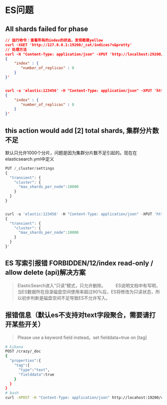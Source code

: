 # ES问题

## All shards failed for phase

```json
// 运行命令：查看所有的index的状态，发现都是yellow
curl -XGET 'http://127.0.0.1:19200/_cat/indices?v&pretty'
// 处理方法
curl -H "Content-Type: application/json" -XPUT 'http://localhost:29200/_all/_settings' -d '
{
    "index" : {
       "number_of_replicas" : 0
    }
}'


curl -u 'elastic:123456' -H "Content-Type: application/json" -XPUT 'http://localhost:29200/_all/_settings' -d '
{
    "index" : {
       "number_of_replicas" : 0
    }
}'
```

## this action would add [2] total shards, 集群分片数不足

默认只允许1000个分片，问题是因为集群分片数不足引起的。现在在elasticsearch.yml中定义

```js
PUT /_cluster/settings
{
  "transient": {
    "cluster": {
      "max_shards_per_node":10000
    }
  }
}


curl -u 'elastic:123456' -H "Content-Type: application/json" -XPUT 'http://localhost:29200/_cluster/settings' -d '
{
  "transient": {
    "cluster": {
      "max_shards_per_node":10000
    }
  }
}'
```

## ES 写索引报错 FORBIDDEN/12/index read-only / allow delete (api)解决方案

> ElasticSearch进入“只读”模式，只允许删除。
> 　　ES说明文档中有写明，当ES数据所在目录磁盘空间使用率超过90%后，ES将修改为只读状态，所以初步判断是磁盘空间不足导致ES不允许写入。

## 报错信息（默认es不支持对text字段聚合，需要请打开某些开关）

>  Please use a keyword field instead。set fielddata=true on [tag]

```bash
# kibana
POST /crazy/_doc
{
  "properties":{
    "tag":{
      "type":"text",
      "fielddata":true
    }
  }
}
# bash
curl -XPOST -H "Content-Type: application/json" http://locahost:19200/crazy/_doc -d '{"properties": {"field_name":{"type":"text","fielddata": true}}}'
```

